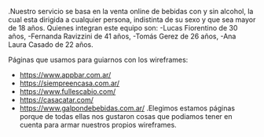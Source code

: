 .Nuestro servicio se basa en la venta online de bebidas con y sin alcohol, la cual esta dirigida a cualquier persona, indistinta de su sexo y que sea mayor de 18 años.
Quienes integran este equipo son:
-Lucas Fiorentino de 30 años,
-Fernanda Ravizzini de 41 años,
-Tomás Gerez de 26 años,
-Ana Laura Casado de 22 años.

Páginas que usamos para guiarnos con los wireframes:
- https://www.appbar.com.ar/
- https://siempreencasa.com.ar/
- https://www.fullescabio.com/
- https://casacatar.com/
- https://www.galpondebebidas.com.ar/
.Elegimos estamos páginas porque de todas ellas nos gustaron cosas que podiamos tener en cuenta para armar nuestros propios wireframes.